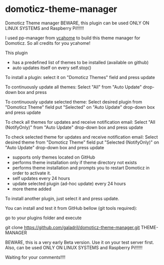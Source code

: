 # domoticz-theme-manager
Domoticz Theme manager
BEWARE, this plugin can be used ONLY ON LINUX SYSTEMS and Raspberry Pi!!!!!!


I used pp-manager from [ycahome](https://github.com/ycahome/pp-manager) to build this theme manager for Domoticz.
So all credits for you ycahome!


This plugin 
- has a predefined list of themes to be installed (available on github)
- auto updates itself on every self.stop()


To install a plugin: select it on "Domoticz Themes" field and press update

To continuously update all themes: Select "All" from "Auto Update" drop-down box and press 

To continuously update selected theme: Select desired plugin from "Domoticz Theme" field put "Selected" on "Auto Update" drop-down box and press update

To check all themes for updates and receive notification email: Select "All (NotifyOnly)" from "Auto Update" drop-down box and press update

To check selected theme for updates and receive notification email: Select desired theme from "Domoticz Theme" field put "Selected (NotifyOnly)" on "Auto Update" drop-down box and press update

- supports only themes located on GitHub
- performs theme installation only if theme directory not exists
- performs theme installation and prompts you to restart Domoticz in order to activate it.
- self updates every 24 hours
- update selected plugin (ad-hoc update) every 24 hours
- more theme added

To install another plugin, just select it and press update.


You can install and test it from GitHub bellow (git tools required):

go to your plugins folder
and execute 

git clone https://github.com/galadril/domoticz-theme-manager.git THEME-MANAGER


BEWARE, this is a very early Beta version. Use it on your test server first.
Also, can be used ONLY ON LINUX SYSTEMS and Raspberry Pi!!!!!!


Waiting for your comments!!!!
